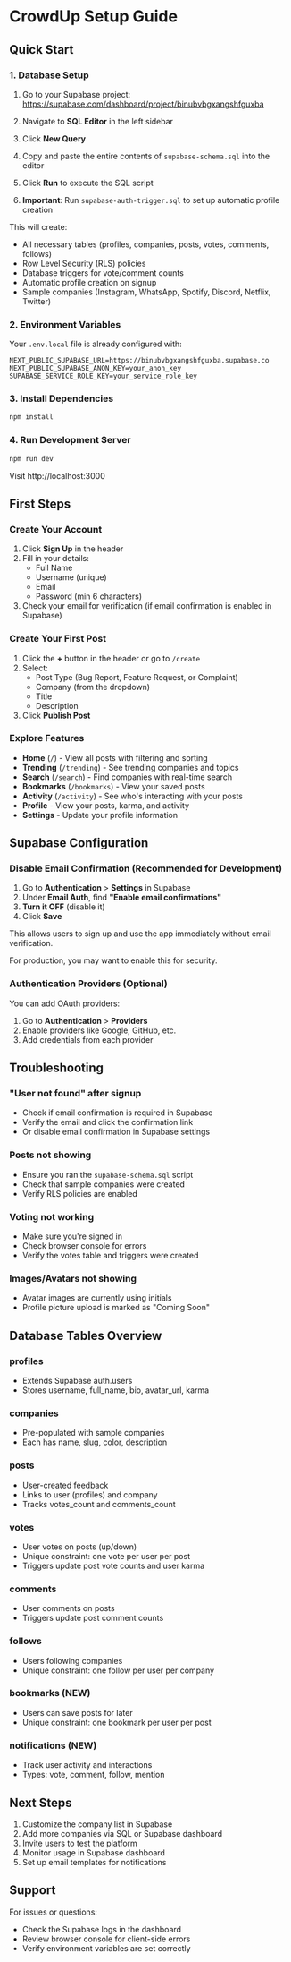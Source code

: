 # CrowdUp Setup Guide

## Quick Start

### 1. Database Setup

1. Go to your Supabase project: https://supabase.com/dashboard/project/binubvbgxangshfguxba

2. Navigate to **SQL Editor** in the left sidebar

3. Click **New Query**

4. Copy and paste the entire contents of `supabase-schema.sql` into the editor

5. Click **Run** to execute the SQL script

6. **Important**: Run `supabase-auth-trigger.sql` to set up automatic profile creation

This will create:
- All necessary tables (profiles, companies, posts, votes, comments, follows)
- Row Level Security (RLS) policies
- Database triggers for vote/comment counts
- Automatic profile creation on signup
- Sample companies (Instagram, WhatsApp, Spotify, Discord, Netflix, Twitter)

### 2. Environment Variables

Your `.env.local` file is already configured with:
```env
NEXT_PUBLIC_SUPABASE_URL=https://binubvbgxangshfguxba.supabase.co
NEXT_PUBLIC_SUPABASE_ANON_KEY=your_anon_key
SUPABASE_SERVICE_ROLE_KEY=your_service_role_key
```

### 3. Install Dependencies

```bash
npm install
```

### 4. Run Development Server

```bash
npm run dev
```

Visit http://localhost:3000

## First Steps

### Create Your Account

1. Click **Sign Up** in the header
2. Fill in your details:
   - Full Name
   - Username (unique)
   - Email
   - Password (min 6 characters)
3. Check your email for verification (if email confirmation is enabled in Supabase)

### Create Your First Post

1. Click the **+** button in the header or go to `/create`
2. Select:
   - Post Type (Bug Report, Feature Request, or Complaint)
   - Company (from the dropdown)
   - Title
   - Description
3. Click **Publish Post**

### Explore Features

- **Home** (`/`) - View all posts with filtering and sorting
- **Trending** (`/trending`) - See trending companies and topics
- **Search** (`/search`) - Find companies with real-time search
- **Bookmarks** (`/bookmarks`) - View your saved posts
- **Activity** (`/activity`) - See who's interacting with your posts
- **Profile** - View your posts, karma, and activity
- **Settings** - Update your profile information

## Supabase Configuration

### Disable Email Confirmation (Recommended for Development)

1. Go to **Authentication** > **Settings** in Supabase
2. Under **Email Auth**, find **"Enable email confirmations"**
3. **Turn it OFF** (disable it)
4. Click **Save**

This allows users to sign up and use the app immediately without email verification.

For production, you may want to enable this for security.

### Authentication Providers (Optional)

You can add OAuth providers:
1. Go to **Authentication** > **Providers**
2. Enable providers like Google, GitHub, etc.
3. Add credentials from each provider

## Troubleshooting

### "User not found" after signup

- Check if email confirmation is required in Supabase
- Verify the email and click the confirmation link
- Or disable email confirmation in Supabase settings

### Posts not showing

- Ensure you ran the `supabase-schema.sql` script
- Check that sample companies were created
- Verify RLS policies are enabled

### Voting not working

- Make sure you're signed in
- Check browser console for errors
- Verify the votes table and triggers were created

### Images/Avatars not showing

- Avatar images are currently using initials
- Profile picture upload is marked as "Coming Soon"

## Database Tables Overview

### profiles
- Extends Supabase auth.users
- Stores username, full_name, bio, avatar_url, karma

### companies
- Pre-populated with sample companies
- Each has name, slug, color, description

### posts
- User-created feedback
- Links to user (profiles) and company
- Tracks votes_count and comments_count

### votes
- User votes on posts (up/down)
- Unique constraint: one vote per user per post
- Triggers update post vote counts and user karma

### comments
- User comments on posts
- Triggers update post comment counts

### follows
- Users following companies
- Unique constraint: one follow per user per company

### bookmarks (NEW)
- Users can save posts for later
- Unique constraint: one bookmark per user per post

### notifications (NEW)
- Track user activity and interactions
- Types: vote, comment, follow, mention

## Next Steps

1. Customize the company list in Supabase
2. Add more companies via SQL or Supabase dashboard
3. Invite users to test the platform
4. Monitor usage in Supabase dashboard
5. Set up email templates for notifications

## Support

For issues or questions:
- Check the Supabase logs in the dashboard
- Review browser console for client-side errors
- Verify environment variables are set correctly
